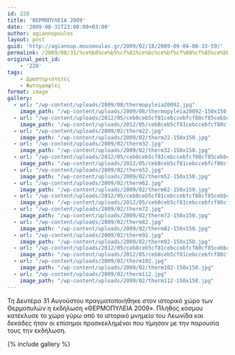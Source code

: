 ```yaml
---
id: 228
title: 'ΘΕΡΜΟΠΥΛΕΙΑ 2009'
date: '2009-08-31T23:00:00+03:00'
author: agiannopoulos
layout: post
guid: 'http://agiannop.mousmoulas.gr/2009/02/18/2009-09-04-08-33-59/'
permalink: /2009/08/31/%ce%b8%ce%b5%cf%81%ce%bc%ce%bf%cf%80%cf%85%ce%bb%ce%b5%ce%b9%ce%b1-2009-%cf%86%cf%89%cf%84%ce%bf%ce%b3%cf%81%ce%b1%cf%86%ce%b9%ce%b5%cf%82/
original_post_id:
    - '228'
tags:
    - Δραστηριότητες
    - Φωτογραφίες
format: image
gallery:
  - url: "/wp-content/uploads/2009/08/thermopyleia20092.jpg"
    image_path: "/wp-content/uploads/2009/08/thermopyleia20092-150x150.jpg"
  - url: "/wp-content/uploads/2012/05/ceb8ceb5cf81cebccebfcf80cf85cebbceb5cf83-2009.jpg"
    image_path: "/wp-content/uploads/2012/05/ceb8ceb5cf81cebccebfcf80cf85cebbceb5cf83-2009-150x150.jpg"
  - url: "/wp-content/uploads/2009/02/therm22.jpg"
    image_path: "/wp-content/uploads/2009/02/therm22-150x150.jpg"
  - url: "/wp-content/uploads/2009/02/therm32.jpg"
    image_path: "/wp-content/uploads/2009/02/therm32-150x150.jpg"
  - url: "/wp-content/uploads/2012/05/ceb8ceb5cf81cebccebfcf80cf85cebbceb5cf833-2.jpg"
    image_path: "/wp-content/uploads/2012/05/ceb8ceb5cf81cebccebfcf80cf85cebbceb5cf833-2-150x150.jpg"
  - url: "/wp-content/uploads/2009/02/therm52.jpg"
    image_path: "/wp-content/uploads/2009/02/therm52-150x150.jpg"
  - url: "/wp-content/uploads/2009/02/therm62.jpg"
    image_path: "/wp-content/uploads/2009/02/therm62-150x150.jpg"
  - url: "/wp-content/uploads/2012/05/ceb8ceb5cf81cebccebfcf80cf85cebbceb5cf832.jpg"
    image_path: "/wp-content/uploads/2012/05/ceb8ceb5cf81cebccebfcf80cf85cebbceb5cf832-150x150.jpg"
  - url: "/wp-content/uploads/2009/02/therm72.jpg"
    image_path: "/wp-content/uploads/2009/02/therm72-150x150.jpg"
  - url: "/wp-content/uploads/2009/02/therm82.jpg"
    image_path: "/wp-content/uploads/2009/02/therm82-150x150.jpg"
  - url: "/wp-content/uploads/2009/02/therm92.jpg"
    image_path: "/wp-content/uploads/2009/02/therm92-150x150.jpg"
  - url: "/wp-content/uploads/2012/05/ceb8ceb5cf81cebccebfcf80cf85cebbceb5cf83-7.jpg"
    image_path: "/wp-content/uploads/2012/05/ceb8ceb5cf81cebccebfcf80cf85cebbceb5cf83-7-150x150.jpg"
  - url: "/wp-content/uploads/2009/02/therm102.jpg"
    image_path: "/wp-content/uploads/2009/02/therm102-150x150.jpg"
  - url: "/wp-content/uploads/2009/02/therm112.jpg"
    image_path: "/wp-content/uploads/2009/02/therm112-150x150.jpg"
---
```


Τη Δευτέρα 31 Αυγούστου πραγματοποιήθηκε στον ιστορικό χώρο των Θερμοπυλών η εκδήλωση «ΘΕΡΜΟΠΥΛΕΙΑ 2009». Πλήθος κόσμου κατέκλυσε το χώρο γύρω από το ιστορικό μνημείο του Λεωνίδα και δεκάδες ήταν οι επίσημοι προσκεκλημένοι που τίμησαν με την παρουσία τους την εκδήλωση.

{% include gallery %}